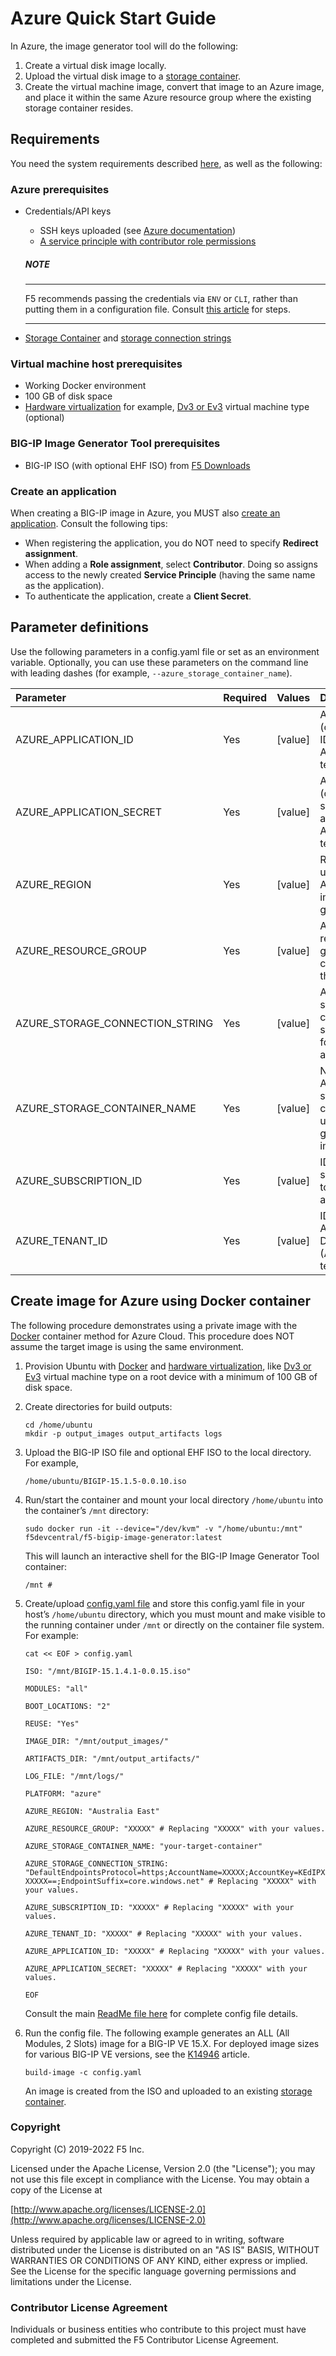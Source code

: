 # Azure Quick Start Guide

In Azure, the image generator tool will do the following:

1. Create a virtual disk image locally.
2. Upload the virtual disk image to a [storage container][1].
3. Create the virtual machine image, convert that image to an Azure image, and place it within the same Azure resource group where the existing storage container resides.

## Requirements

You need the system requirements described [here](../../../README.md), as well as the following:


### Azure prerequisites   

* Credentials/API keys
  * SSH keys uploaded (see [Azure documentation][12])
  * [A service principle with contributor role permissions][2]

  ##### NOTE
  ----------------------------------

  F5 recommends passing the credentials via `ENV` or `CLI`, rather than putting them in a configuration file. Consult [this article][7] for steps.

  ----------------------------------
  
* [Storage Container][1] and [storage connection strings][3]

### Virtual machine host prerequisites

* Working Docker environment
* 100 GB of disk space
* [Hardware virtualization][8] for example, [Dv3 or Ev3][9] virtual machine type (optional)

### BIG-IP Image Generator Tool prerequisites

* BIG-IP ISO (with optional EHF ISO) from [F5 Downloads][11]


### Create an application

When creating a BIG-IP image in Azure, you MUST also [create an application][4]. Consult the following tips:

* When registering the application, you do NOT need to specify **Redirect assignment**.
* When adding a **Role assignment**, select **Contributor**. Doing so assigns access to the newly created **Service Principle** (having the same name as the application).  
* To authenticate the application, create a **Client Secret**.

## Parameter definitions

Use the following parameters in a config.yaml file or set as an environment variable.  Optionally, you can use these parameters on the command line with leading dashes (for example, `--azure_storage_container_name`).

|Parameter|Required|Values|Description|
|:--------|:-------|:-----|:----------|
|AZURE_APPLICATION_ID|Yes|[value]|Application (client role) ID to access Azure tenant.|
|AZURE_APPLICATION_SECRET|Yes|[value]|Application (client role) secret to access Azure tenant.|
|AZURE_REGION|Yes|[value]|Region to use for Azure image generation.|
|AZURE_RESOURCE_GROUP|Yes|[value]|Azure resource group containing the images.|
|AZURE_STORAGE_CONNECTION_STRING|Yes|[value]|Azure storage connection string used for account access.|
|AZURE_STORAGE_CONTAINER_NAME|Yes|[value]|Name of Azure storage container to use for generated images.|
|AZURE_SUBSCRIPTION_ID|Yes|[value]|ID of subscription to Azure account.|
|AZURE_TENANT_ID|Yes|[value]|ID of Azure Active Directory (Azure AD) tenant.|


## Create image for Azure using Docker container

The following procedure demonstrates using a private image with the [Docker][13] container method for Azure Cloud. This procedure does NOT assume the target image is using the same environment. 

1. Provision Ubuntu with [Docker][10] and [hardware virtualization][8], like [Dv3 or Ev3][9] virtual machine type on a root device with a minimum of 100 GB of disk space.

2. Create directories for build outputs:

   ```
   cd /home/ubuntu
   mkdir -p output_images output_artifacts logs
   ```
   
3. Upload the BIG-IP ISO file and optional EHF ISO to the local directory. For example, 

   ```
   /home/ubuntu/BIGIP-15.1.5-0.0.10.iso 
   ```

4. Run/start the container and mount your local directory ``/home/ubuntu``  into the container’s ``/mnt`` directory:

   ```
   sudo docker run -it --device="/dev/kvm" -v "/home/ubuntu:/mnt" f5devcentral/f5-bigip-image-generator:latest  
   ```
   
   This will launch an interactive shell for the BIG-IP Image Generator Tool container: 
   
   ```
   /mnt # 
   ```
   
5. Create/upload [config.yaml file][6] and store this config.yaml file in your host’s ``/home/ubuntu`` directory, which you must mount and make visible to the running container under ``/mnt`` or directly on the container file system.  For example:

   ```
   cat << EOF > config.yaml 

   ISO: "/mnt/BIGIP-15.1.4.1-0.0.15.iso" 

   MODULES: "all"  

   BOOT_LOCATIONS: "2"  

   REUSE: "Yes" 

   IMAGE_DIR: "/mnt/output_images/" 

   ARTIFACTS_DIR: "/mnt/output_artifacts/" 

   LOG_FILE: "/mnt/logs/" 

   PLATFORM: "azure" 

   AZURE_REGION: "Australia East" 

   AZURE_RESOURCE_GROUP: "XXXXX" # Replacing "XXXXX" with your values.

   AZURE_STORAGE_CONTAINER_NAME: "your-target-container" 

   AZURE_STORAGE_CONNECTION_STRING: "DefaultEndpointsProtocol=https;AccountName=XXXXX;AccountKey=KEdIPX/XXX XXXXX==;EndpointSuffix=core.windows.net" # Replacing "XXXXX" with your values.

   AZURE_SUBSCRIPTION_ID: "XXXXX" # Replacing "XXXXX" with your values.

   AZURE_TENANT_ID: "XXXXX" # Replacing "XXXXX" with your values.

   AZURE_APPLICATION_ID: "XXXXX" # Replacing "XXXXX" with your values.

   AZURE_APPLICATION_SECRET: "XXXXX" # Replacing "XXXXX" with your values.

   EOF 
   ```
   Consult the main [ReadMe file here][6] for complete config file details.


6. Run the config file. The following example generates an ALL (All Modules, 2 Slots) image for a BIG-IP VE 15.X. For deployed image sizes for various BIG-IP VE versions, see the [K14946][5] article.

   ```
   build-image -c config.yaml

   ```
 
   An image is created from the ISO and uploaded to an existing [storage container][1].

### Copyright

Copyright (C) 2019-2022 F5 Inc.

Licensed under the Apache License, Version 2.0 (the "License"); you may not
use this file except in compliance with the License. You may obtain a copy of
the License at  

[http://www.apache.org/licenses/LICENSE-2.0](http://www.apache.org/licenses/LICENSE-2.0)  

Unless required by applicable law or agreed to in writing, software
distributed under the License is distributed on an "AS IS" BASIS, WITHOUT
WARRANTIES OR CONDITIONS OF ANY KIND, either express or implied. See the
License for the specific language governing permissions and limitations under
the License.


### Contributor License Agreement

Individuals or business entities who contribute to this project must have
completed and submitted the F5 Contributor License Agreement.




[1]: https://docs.microsoft.com/en-us/rest/api/storageservices/create-container
[2]: https://docs.microsoft.com/en-us/azure/active-directory/develop/howto-create-service-principal-portal
[3]: https://docs.microsoft.com/en-us/azure/storage/common/storage-configure-connection-string
[4]: https://docs.microsoft.com/en-us/azure/active-directory/develop/howto-create-service-principal-portal
[5]: https://support.f5.com/csp/article/K14946
[6]: https://github.com/f5devcentral/f5-bigip-image-generator/blob/master/README.md#create-config-file
[7]: https://clouddocs.f5.com/products/extensions/f5-cloud-failover/latest/userguide/azure.html#create-and-assign-a-managed-service-identity-msi
[8]: https://github.com/f5devcentral/f5-bigip-image-generator/blob/master/README.md#virtualization-requirements
[9]: https://azure.microsoft.com/en-us/blog/nested-virtualization-in-azure/
[10]: https://docs.docker.com/engine/install/ubuntu/
[11]: https://downloads.f5.com
[12]: https://docs.microsoft.com/en-us/azure/virtual-machines/linux/create-ssh-keys-detailed
[13]: https://hub.docker.com/r/f5devcentral/f5-bigip-image-generator


